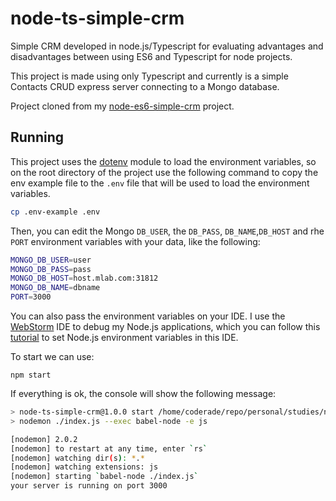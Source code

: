 # node-ts-simple-crm

Simple CRM developed in node.js/Typescript for evaluating advantages and disadvantages between using ES6 and Typescript for node 
projects.

This project is made using only Typescript and currently is a simple Contacts CRUD express server connecting to a 
Mongo database.

Project cloned from my [node-es6-simple-crm](https://github.com/coderade/node-es6-simple-crm) project.

## Running
 
This project uses the [dotenv](https://github.com/motdotla/dotenv) module to load the environment variables, so on the 
root directory of the project use the following command to copy the env example file to the `.env` file that will be 
used to load the environment variables.

```bash
cp .env-example .env
```

Then, you can edit the Mongo `DB_USER`, the `DB_PASS`, `DB_NAME`,`DB_HOST` and rhe `PORT` environment variables with 
your data, like the following:

```bash
MONGO_DB_USER=user
MONGO_DB_PASS=pass
MONGO_DB_HOST=host.mlab.com:31812
MONGO_DB_NAME=dbname
PORT=3000
```

You can also pass the environment variables on your IDE. 
I use the [WebStorm](https://www.jetbrains.com/webstorm) IDE to debug my Node.js applications, which you can follow this
[tutorial](https://www.jetbrains.com/help/webstorm/run-debug-configuration-node-js.html) to set Node.js environment 
variables in this IDE.

To start we can use:

    npm start

If everything is ok, the console will show the following message:

```bash
> node-ts-simple-crm@1.0.0 start /home/coderade/repo/personal/studies/node-simple-crm
> nodemon ./index.js --exec babel-node -e js

[nodemon] 2.0.2
[nodemon] to restart at any time, enter `rs`
[nodemon] watching dir(s): *.*
[nodemon] watching extensions: js
[nodemon] starting `babel-node ./index.js`
your server is running on port 3000

```
